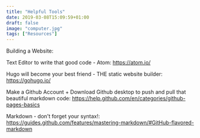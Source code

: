 ```yaml
---
title: "Helpful Tools"
date: 2019-03-08T15:09:59+01:00
draft: false
image: "computer.jpg"
tags: ["Resources"]
---
```

Building a Website:

Text Editor to write that good code - Atom:
https://atom.io/

Hugo will become your best friend - THE static website builder: https://gohugo.io/

Make a Github Account + Download Github desktop to push and pull that beautiful markdown code:
https://help.github.com/en/categories/github-pages-basics

Markdown - don't forget your syntax!:
https://guides.github.com/features/mastering-markdown/#GitHub-flavored-markdown
